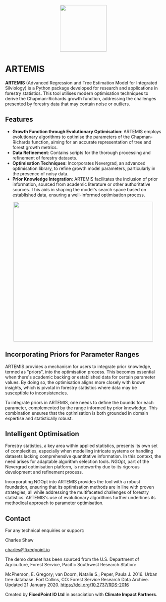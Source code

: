 <p align="center">
  <img width="150" src="https://github.com/fixedpointexperimental/Artemis/blob/main/images/artemis.jpg">
</p>

# ARTEMIS

**ARTEMIS** (Advanced Regression and Tree Estimation Model for Integrated Silviology) is a Python package developed for research and applications in forestry statistics. This tool utilises modern optimisation techniques to derive the Chapman-Richards growth function, addressing the challenges presented by forestry data that may contain noise or outliers.

## Features

- **Growth Function through Evolutionary Optimisation**: ARTEMIS employs evolutionary algorithms to optimise the parameters of the Chapman-Richards function, aiming for an accurate representation of tree and forest growth metrics.
- **Data Refinement**: Contains scripts for the thorough processing and refinement of forestry datasets.
- **Optimisation Techniques**: Incorporates Nevergrad, an advanced optimisation library, to refine growth model parameters, particularly in the presence of noisy data.
- **Prior Knowledge Integration**: ARTEMIS facilitates the inclusion of prior information, sourced from academic literature or other authoritative sources. This aids in shaping the model's search space based on established data, ensuring a well-informed optimisation process.

<p align="center">
  <img width="450" src="https://github.com/fixedpointexperimental/Artemis/blob/main/images/3d.png">
</p>

## Incorporating Priors for Parameter Ranges

ARTEMIS provides a mechanism for users to integrate prior knowledge, termed as "priors", into the optimisation process. This becomes essential when there's academic backing or established data for certain parameter values. By doing so, the optimisation aligns more closely with known insights, which is pivotal in forestry statistics where data may be susceptible to inconsistencies.

To integrate priors in ARTEMIS, one needs to define the bounds for each parameter, complemented by the range informed by prior knowledge. This combination ensures that the optimisation is both grounded in domain expertise and statistically robust.

## Intelligent Optimisation

Forestry statistics, a key area within applied statistics, presents its own set of complexities, especially when modelling intricate systems or handling datasets lacking comprehensive quantitative information. In this context, the need arises for adaptable algorithm selection tools. NGOpt, part of the Nevergrad optimisation platform, is noteworthy due to its rigorous development and refinement process.

Incorporating NGOpt into ARTEMIS provides the tool with a robust foundation, ensuring that its optimisation methods are in line with proven strategies, all while addressing the multifaceted challenges of forestry statistics. ARTEMIS's use of evolutionary algorithms further underlines its methodical approach to parameter optimisation.

## Contact

For any technical enquiries or support:

Charles Shaw

charles@fixedpoint.io

The demo dataset has been sourced from the U.S. Department of Agriculture, Forest Service, Pacific Southwest Research Station:

McPherson, E. Gregory; van Doorn, Natalie S.; Peper, Paula J. 2016. Urban tree database. Fort Collins, CO: Forest Service Research Data Archive. Updated 21 January 2020. https://doi.org/10.2737/RDS-2016

Created by **FixedPoint IO Ltd** in association with **Climate Impact Partners**. 
